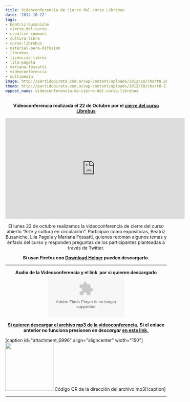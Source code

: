 ```yaml
---
title: Videoconferencia de cierre del curso Librebus
date: '2012-10-22'
tags:
- beatriz-busaniche
- cierre-del-curso
- creative-commons
- cultura-libre
- curso-librebus
- material-para-difusion
- librebus
- licencias-libres
- lila-pagola
- mariana-fossatti
- videoconferencia
- multimedia
image: http://partidopirata.com.ar/wp-content/uploads/2012/10/chart8.png
thumb: http://partidopirata.com.ar/wp-content/uploads/2012/10/chart8-115x115.png
wppost_name: videoconferencia-de-cierre-del-curso-librebus
---
```


<p style="text-align: center;"><strong>Videoconferencia realizada el 22 de Octubre por el <a href="http://www.articaonline.com/2012/10/videoconferencia-de-cierre-del-curso-abierto-arte-y-cultura-en-circulacion/" target="_blank">cierre del curso Librebus</a></strong></p>

<center><iframe src="http://www.youtube.com/embed/OGc43epQ91M" frameborder="0" width="560" height="315"></iframe></center>
<p style="text-align: center;">El lunes 22 de octubre realizamos la videoconferencia de cierre del curso abierto “Arte y cultura en circulación”. Participan como expositoras, Beatriz Busaniche, Lila Pagola y Mariana Fossatti, quienes retoman algunos temas y énfasis del curso y responden preguntas de los participantes planteadas a través de Twitter.</p>
<p style="text-align: center;"><strong>Si usan Firefox con <a href="https://addons.mozilla.org/es/firefox/addon/video-downloadhelper/" target="_blank">Download Helper</a> pueden descargarlo.</strong></p>


<hr />

<center><strong>Audio de la Videoconferencia y el link  por si quieren descargarlo</strong></center><center>
<object id="player1516302" width="240" height="133" classid="clsid:d27cdb6e-ae6d-11cf-96b8-444553540000" codebase="http://download.macromedia.com/pub/shockwave/cabs/flash/swflash.cab#version=6,0,40,0"><param name="AllowScriptAccess" value="always" /><param name="allowFullScreen" value="true" /><param name="wmode" value="transparent" /><param name="src" value="http://www.ivoox.com/playerivoox_ee_1516302_1.html" /><param name="allowfullscreen" value="true" /><param name="allowscriptaccess" value="always" /><embed id="player1516302" width="240" height="133" type="application/x-shockwave-flash" src="http://www.ivoox.com/playerivoox_ee_1516302_1.html" AllowScriptAccess="always" allowFullScreen="true" wmode="transparent" allowfullscreen="true" allowscriptaccess="always" /></object></center>
<p style="text-align: center;"><strong><a href="http://www.ivoox.com/audio-videoconferencia-del-22-octubre_md_1516302_1.mp3" target="_blank">Si quieren descargar el archivo mp3 de la videoconferencia.</a></strong>
<strong> Si el enlace anterior no funciona presionen en <em>descargar</em> <a href="http://www.ivoox.com/audio-videoconferencia-del-22-octubre-audios-mp3_rf_1516302_1.html" target="_blank">en este link.</a></strong></p>


[caption id="attachment_6996" align="aligncenter" width="150"]<a href="http://partidopirata.com.ar/wp-content/uploads/2012/10/chart8.png"><img class="size-full wp-image-6996" title="chart" src="http://partidopirata.com.ar/wp-content/uploads/2012/10/chart8.png" alt="" width="150" height="150" /></a> Código QR de la dirección del archivo mp3[/caption]

<hr />

&nbsp;
